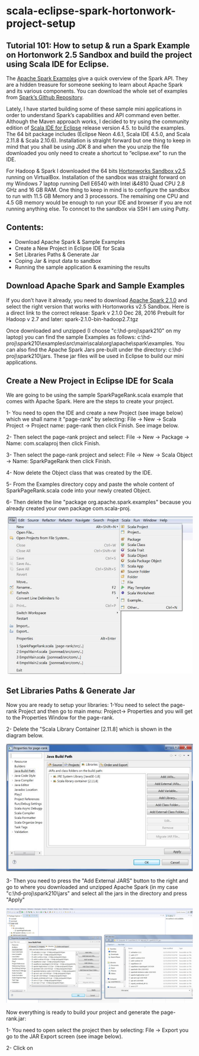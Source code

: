 # scala-eclipse-spark-hortonwork-project-setup

## Tutorial 101: How to setup &amp; run a Spark Example on Hortonwork 2.5 Sandbox and build the project using Scala IDE for Eclipse.

The [Apache Spark Examples](http://spark.apache.org/examples.html) give a quick overview of the Spark API. They are a hidden treasure for someone seeking to learn about Apache Spark and its various components. You can download the whole set of examples from [Spark’s Github Repository](https://github.com/apache/spark/tree/master/examples/src/main/scala/org/apache/spark/examples).

Lately, I have started building some of these sample mini applications in order to understand Spark’s capabilities and API command even better. Although the Maven approach works, I decided to try using the community edition of [Scala IDE for Eclipse](http://scala-ide.org/download/sdk.html) release version 4.5. to build the examples. The 64 bit package includes (Eclipse Neon 4.6.1, Scala IDE 4.5.0, and Scala 2.11.8 & Scala 2.10.6). Installation is straight forward but one thing to keep in mind that you shall be using JDK 8 and when the you unzip the file downloaded you only need to create a shortcut to “eclipse.exe” to run the IDE.

For Hadoop & Spark I downloaded the 64 bits [Hortonworks Sandbox v2.5](https://hortonworks.com/downloads/?_bt=104841503598&_bk=hortonworks%20sandbox&_bm=e&_bn=g&gclid=CNH105LOu9MCFcK4wAodSZMFxw#) running on VirtualBox. Installation of the sandbox was straight forward on my Windows 7 laptop running Dell E6540 with Intel i&4810 Quad CPU 2.8 GHz and 16 GB RAM. One thing to keep in mind is to configure the sandbox to run with 11.5 GB Memory and 3 processors. The remaining one CPU and 4.5 GB memory would be enough to run your IDE and browser if you are not running anything else. To conncet to the sandbox via SSH I am using Putty.

## Contents:
- Download Apache Spark & Sample Examples
- Create a New Project in Eclipse IDE for Scala
- Set Libraries Paths & Generate Jar
- Coping Jar & input data to sandbox
- Running the sample application & examining the results

## Download Apache Spark and Sample Examples

If you don’t have it already, you need to download [Apache Spark 2.1.0](http://spark.apache.org/downloads.html) and select the right version that works with Hortonworks v2.5 Sandbox. Here is a direct link to the correct release: Spark v 2.1.0 Dec 28, 2016 Prebuilt for Hadoop v 2.7 and later: spark-2.1.0-bin-hadoop2.7.tgz

Once downloaded and unzipped (I choose "c:\hd-proj\spark210" on my laptop) you can find the sample Examples as follows:  c:\hd-proj\spark210\examples\src\main\scala\org\apache\spark\examples. You can also find the Apache Spark Jars pre-built under the directory: c:\hd-proj\spark210\jars. These jar files will be used in Eclipse to build our mini applications.

## Create a New Project in Eclipse IDE for Scala
We are going to be using the sample SparkPageRank.scala example that comes with Apache Spark. Here are the steps to create your project.

 1- You need to open the IDE and create a new Project (see image below) which we shall name it "page-rank" by selecting: File -> New -> Scala Project -> Project name: page-rank then click Finish. See image below.
 
 2- Then select the page-rank project and select: File -> New -> Package -> Name: com.scalaproj then click Finish.
 
 3- Then select the page-rank project and select: File -> New -> Scala Object -> Name: SparkPageRank then click Finish.
 
 4- Now delete the Object class that was created by the IDE.
 
 5- From the Examples directory copy and paste the whole content of SparkPageRank.scala code into your newly created Object.
 
 6- Then delete the line "package org.apache.spark.examples" because you already created your own package com.scala-proj.

![New Project](/images/img-1.jpg?raw=true "New Project")

## Set Libraries Paths & Generate Jar

Now you are ready to setup your libraries:
 1-You need to select the page-rank Project and then go to main menu: Project-> Properties and you will get to the Properties Window for the page-rank.

2- Delete the "Scala Library Container [2.11.8] which is shown in the diagram below.

![Setup Libraries Path](/images/img-2.jpg?raw=true "Setup Libraries Path")

 3- Then you need to press the "Add External JARS" button to the right and go to where you downloaded and unzipped Apache Spark (in my case "c:\hd-proj\spark210\jars" and select all the jars in the directory and press "Apply"
 
![Setup Spark Libraries Path](/images/img-3.jpg?raw=true "Setup Spark Libraries Path")

Now everything is ready to build your project and generate the page-rank.jar:

 1- You need to open select the project then by selecting: File -> Export you go to the JAR Export screen (see image below).
 
 2- Click on 
